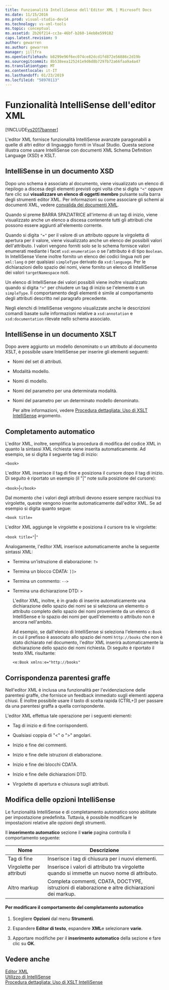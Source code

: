 ```yaml
---
title: Funzionalità IntelliSense dell'Editor XML | Microsoft Docs
ms.date: 11/15/2016
ms.prod: visual-studio-dev14
ms.technology: vs-xml-tools
ms.topic: conceptual
ms.assetid: 2b26f214-cc3a-46bf-b260-14eb8e599182
caps.latest.revision: 9
author: gewarren
ms.author: gewarren
manager: jillfra
ms.openlocfilehash: b8299e96f6ec074ce82dcd1fd872e56886c2d19b
ms.sourcegitcommit: 8b538eea125241e9d6d8b7297b72a66faa9a4a47
ms.translationtype: MT
ms.contentlocale: it-IT
ms.lasthandoff: 01/23/2019
ms.locfileid: "58970113"
---
```

# <a name="xml-editor-intellisense-features"></a>Funzionalità IntelliSense dell'editor XML
[!INCLUDE[vs2017banner](../includes/vs2017banner.md)]

  
L'editor XML fornisce funzionalità IntelliSense avanzate paragonabili a quelle di altri editor di linguaggio forniti in Visual Studio. Questa sezione illustra come usare IntelliSense con documenti XML Schema Definition Language (XSD) e XSLT.  
  
## <a name="intellisense-in-an-xsd-document"></a>IntelliSense in un documento XSD  
 Dopo uno schema è associato al documento, viene visualizzato un elenco di riepilogo a discesa degli elementi previsti ogni volta che si digita `"<"` oppure fare clic sui **visualizzare un elenco di oggetti membro** pulsante sulla barra degli strumenti editor XML. Per informazioni su come associare gli schemi ai documenti XML, vedere [convalida dei documenti XML](../xml-tools/xml-document-validation.md).  
  
 Quando si preme BARRA SPAZIATRICE all'interno di un tag di inizio, viene visualizzato anche un elenco a discesa contenente tutti gli attributi che possono essere aggiunti all'elemento corrente.  
  
 Quando si digita `"="` per il valore di un attributo oppure la virgoletta di apertura per il valore, viene visualizzato anche un elenco dei possibili valori dell'attributo. I valori vengono forniti solo se lo schema fornisce valori enumerati mediante i facet `xsd:enumeration` o se l'attributo è di tipo `Boolean`. In IntelliSense Viene inoltre fornito un elenco dei codici lingua noti per `xml:lang` o per qualsiasi `simpleType` derivato da `xsd:language`. Per le dichiarazioni dello spazio dei nomi, viene fornito un elenco di IntelliSense dei valori `targetNamespace` noti.  
  
 Un elenco di IntelliSense dei valori possibili viene inoltre visualizzato quando si digita `">"` per chiudere un tag di inizio se l'elemento è un `simpleType`. Il comportamento degli elementi è simile al comportamento degli attributi descritto nel paragrafo precedente.  
  
 Negli elenchi di IntelliSense vengono visualizzate anche le descrizioni comandi basate sulle informazioni relative a `xsd:annotation` e `xsd:documentation` rilevate nello schema associato.  
  
## <a name="intellisense-in-an-xslt-document"></a>IntelliSense in un documento XSLT  
 Dopo avere aggiunto un modello denominato o un attributo al documento XSLT, è possibile usare IntelliSense per inserire gli elementi seguenti:  
  
- Nomi del set di attributi.  
  
- Modalità modello.  
  
- Nomi di modello.  
  
- Nomi del parametro per una determinata modalità.  
  
- Nomi del parametro per un determinato modello denominato.  
  
  Per altre informazioni, vedere [Procedura dettagliata: Uso di XSLT IntelliSense](../xml-tools/walkthrough-using-xslt-intellisense.md) argomento.  
  
## <a name="auto-completion"></a>Completamento automatico  
 L'editor XML, inoltre, semplifica la procedura di modifica del codice XML in quanto la sintassi XML richiesta viene inserita automaticamente. Ad esempio, se si digita il seguente tag di inizio:  
  
 `<book>`  
  
 L'editor XML inserisce il tag di fine e posiziona il cursore dopo il tag di inizio. Di seguito è riportato un esempio (il "&#124;" note sulla posizione del cursore):  
  
 `<book>`&#124;`</book>`  
  
 Dal momento che i valori degli attributi devono essere sempre racchiusi tra virgolette, queste vengono inserite automaticamente dall'editor XML. Se ad esempio si digita quanto segue:  
  
 `<book title=`  
  
 L'editor XML aggiunge le virgolette e posiziona il cursore tra le virgolette:  
  
 `<book title="`&#124;`"`  
  
 Analogamente, l'editor XML inserisce automaticamente anche la seguente sintassi XML:  
  
- Termina un'istruzione di elaborazione: `?>`  
  
- Termina un blocco CDATA: `]]>`  
  
- Termina un commento: `-->`  
  
- Termina una dichiarazione DTD: `>`  
  
  L'editor XML, inoltre, è in grado di inserire automaticamente una dichiarazione dello spazio dei nomi se si seleziona un elemento o attributo completo dello spazio dei nomi proveniente da un elenco di IntelliSense e lo spazio dei nomi per quell'elemento o attributo non è ancora nell'ambito.  
  
  Ad esempio, se dall'elenco di IntelliSense si seleziona l'elemento `e:Book` in cui il prefisso è associato allo spazio dei nomi `http://books` che non è stato dichiarato nel documento, l'editor XML inserirà automaticamente la dichiarazione dello spazio dei nomi richiesta. Di seguito è riportato il testo XML risultante:  
  
  `<e:Book xmlns:e="http://books"`  
  
## <a name="brace-matching"></a>Corrispondenza parentesi graffe  
 Nell'editor XML è inclusa una funzionalità per l'evidenziazione delle parentesi graffe, che fornisce un feedback immediato sugli elementi appena chiusi. È inoltre possibile usare il tasto di scelta rapida (CTRL+]) per passare da una parentesi graffa a quella corrispondente.  
  
 L'editor XML effettua tale operazione per i seguenti elementi:  
  
-   Tag di inizio e di fine corrispondenti.  
  
-   Qualsiasi coppia di "\<" o ">" angolari.  
  
-   Inizio e fine dei commenti.  
  
-   Inizio e fine delle istruzioni di elaborazione.  
  
-   Inizio e fine dei blocchi CDATA.  
  
-   Inizio e fine delle dichiarazioni DTD.  
  
-   Virgolette di apertura e chiusura sugli attributi.  
  
## <a name="modifying-the-intellisense-options"></a>Modifica delle opzioni IntelliSense  
 Le funzionalità IntelliSense e di completamento automatico sono abilitate per impostazione predefinita. Tuttavia, è possibile modificare le impostazioni relative alle opzioni degli strumenti.  
  
 Il **inserimento automatico** sezione il **varie** pagina controlla il comportamento seguente:  
  
|Nome|Descrizione|  
|----------|-----------------|  
|Tag di fine|Inserisce i tag di chiusura per i nuovi elementi.|  
|Virgolette per attributi|Inserisce i valori di attributo tra virgolette quando si immette un nuovo nome di attributo.|  
|Altro markup|Completa commenti, CDATA, DOCTYPE, istruzioni di elaborazione e altre dichiarazioni dei markup.|  
  
#### <a name="to-change-the-auto-completion-behavior"></a>Per modificare il comportamento del completamento automatico  
  
1.  Scegliere **Opzioni** dal menu **Strumenti**.  
  
2.  Espandere **Editor di testo**, espandere **XML**e selezionare **varie**.  
  
3.  Apportare modifiche per il **inserimento automatico** della sezione e fare clic su **OK**.  
  
## <a name="see-also"></a>Vedere anche  
 [Editor XML](../xml-tools/xml-editor.md)   
 [Utilizzo di IntelliSense](../ide/using-intellisense.md)   
 [Procedura dettagliata: Uso di XSLT IntelliSense](../xml-tools/walkthrough-using-xslt-intellisense.md)
